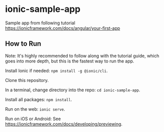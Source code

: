 # ionic-sample-app
Sample app from following tutorial https://ionicframework.com/docs/angular/your-first-app

## How to Run
Note: It's highly recommended to follow along with the tutorial guide, which goes into more depth, but this is the fastest way to run the app.

Install Ionic if needed: ```npm install -g @ionic/cli```.

Clone this repository.

In a terminal, change directory into the repo: ```cd ionic-sample-app```.

Install all packages: ```npm install```.

Run on the web: ```ionic serve```.

Run on iOS or Android: See https://ionicframework.com/docs/developing/previewing.
